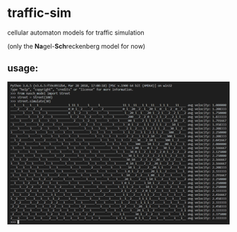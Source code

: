 # traffic-sim

cellular automaton models for traffic simulation

(only the **Na**gel-**Sch**reckenberg model for now)

## usage:

![](screenshot.PNG)
